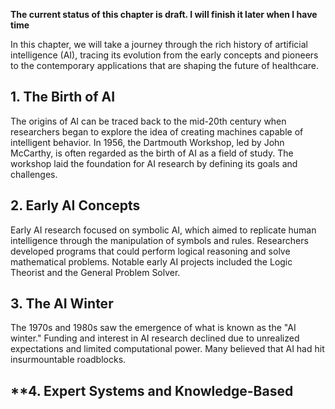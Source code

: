 **The current status of this chapter is draft. I will finish it later when I have time**

In this chapter, we will take a journey through the rich history of artificial intelligence (AI), tracing its evolution from the early concepts and pioneers to the contemporary applications that are shaping the future of healthcare.

**1. The Birth of AI**
----------------------

The origins of AI can be traced back to the mid-20th century when researchers began to explore the idea of creating machines capable of intelligent behavior. In 1956, the Dartmouth Workshop, led by John McCarthy, is often regarded as the birth of AI as a field of study. The workshop laid the foundation for AI research by defining its goals and challenges.

**2. Early AI Concepts**
------------------------

Early AI research focused on symbolic AI, which aimed to replicate human intelligence through the manipulation of symbols and rules. Researchers developed programs that could perform logical reasoning and solve mathematical problems. Notable early AI projects included the Logic Theorist and the General Problem Solver.

**3. The AI Winter**
--------------------

The 1970s and 1980s saw the emergence of what is known as the "AI winter." Funding and interest in AI research declined due to unrealized expectations and limited computational power. Many believed that AI had hit insurmountable roadblocks.

\*\*4. Expert Systems and Knowledge-Based
-----------------------------------------

